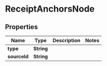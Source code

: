 
# ReceiptAnchorsNode

## Properties
Name | Type | Description | Notes
------------ | ------------- | ------------- | -------------
**type** | **String** |  | 
**sourceId** | **String** |  | 



